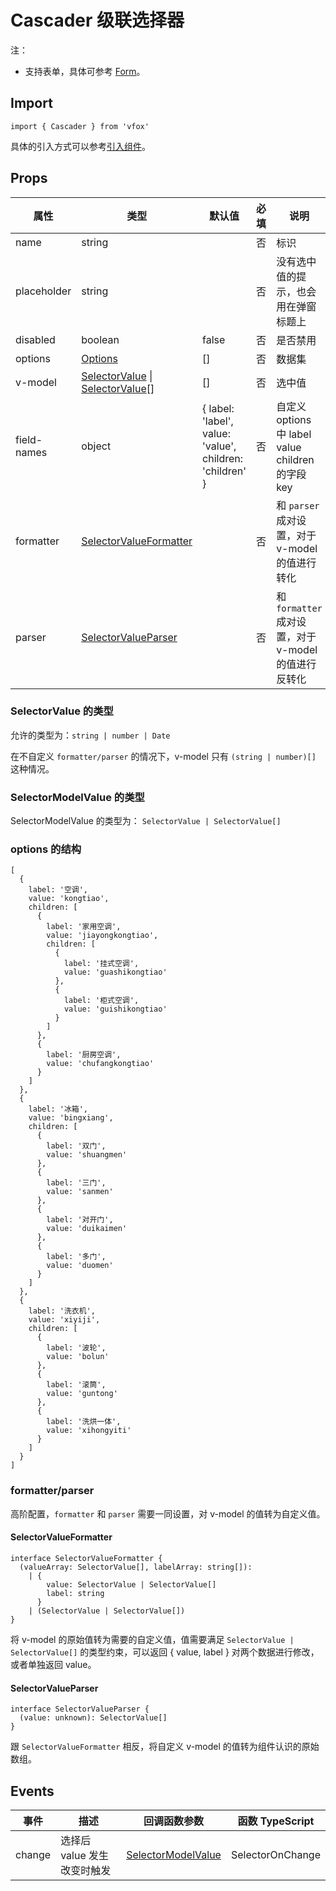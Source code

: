 # Cascader 级联选择器

注：

- 支持表单，具体可参考 [Form](./Form.md)。

## Import

```
import { Cascader } from 'vfox'
```

具体的引入方式可以参考[引入组件](../guide/import.md)。

## Props

| 属性        | 类型                                                                                                     | 默认值                                                   | 必填 | 说明                                                 |
| ----------- | -------------------------------------------------------------------------------------------------------- | -------------------------------------------------------- | ---- | ---------------------------------------------------- |
| name        | string                                                                                                   |                                                          | 否   | 标识                                                 |
| placeholder | string                                                                                                   |                                                          | 否   | 没有选中值的提示，也会用在弹窗标题上                 |
| disabled    | boolean                                                                                                  | false                                                    | 否   | 是否禁用                                             |
| options     | [Options](./Cascader.md#options-的结构)                                                                  | []                                                       | 否   | 数据集                                               |
| v-model     | [SelectorValue](./Cascader.md#selectorvalue-的类型) \| [SelectorValue](./Cascader.md#selectorvalue-的类型)[] | []                                                       | 否   | 选中值                                               |
| field-names | object                                                                                                   | { label: 'label', value: 'value', children: 'children' } | 否   | 自定义 options 中 label value children 的字段 key    |
| formatter   | [SelectorValueFormatter](./Cascader.md#selectorvalueformatter)                                             |                                                          | 否   | 和 `parser` 成对设置，对于 v-model 的值进行转化      |
| parser      | [SelectorValueParser](./Cascader.md#selectorvalueparser)                                                   |                                                          | 否   | 和 `formatter` 成对设置，对于 v-model 的值进行反转化 |

### SelectorValue 的类型

允许的类型为：`string | number | Date`

在不自定义 `formatter/parser` 的情况下，v-model 只有 `(string | number)[]` 这种情况。

### SelectorModelValue 的类型

SelectorModelValue 的类型为： `SelectorValue | SelectorValue[]`

### options 的结构

```
[
  {
    label: '空调',
    value: 'kongtiao',
    children: [
      {
        label: '家用空调',
        value: 'jiayongkongtiao',
        children: [
          {
            label: '挂式空调',
            value: 'guashikongtiao'
          },
          {
            label: '柜式空调',
            value: 'guishikongtiao'
          }
        ]
      },
      {
        label: '厨房空调',
        value: 'chufangkongtiao'
      }
    ]
  },
  {
    label: '冰箱',
    value: 'bingxiang',
    children: [
      {
        label: '双门',
        value: 'shuangmen'
      },
      {
        label: '三门',
        value: 'sanmen'
      },
      {
        label: '对开门',
        value: 'duikaimen'
      },
      {
        label: '多门',
        value: 'duomen'
      }
    ]
  },
  {
    label: '洗衣机',
    value: 'xiyiji',
    children: [
      {
        label: '波轮',
        value: 'bolun'
      },
      {
        label: '滚筒',
        value: 'guntong'
      },
      {
        label: '洗烘一体',
        value: 'xihongyiti'
      }
    ]
  }
]
```

### formatter/parser

高阶配置，`formatter` 和 `parser` 需要一同设置，对 v-model 的值转为自定义值。

#### SelectorValueFormatter

```
interface SelectorValueFormatter {
  (valueArray: SelectorValue[], labelArray: string[]):
    | {
        value: SelectorValue | SelectorValue[]
        label: string
      }
    | (SelectorValue | SelectorValue[])
}
```

将 v-model 的原始值转为需要的自定义值，值需要满足 `SelectorValue | SelectorValue[]` 的类型约束，可以返回 { value, label } 对两个数据进行修改，或者单独返回 value。

#### SelectorValueParser

```
interface SelectorValueParser {
  (value: unknown): SelectorValue[]
}
```

跟 `SelectorValueFormatter` 相反，将自定义 v-model 的值转为组件认识的原始数组。

## Events

| 事件   | 描述                        | 回调函数参数                                                | 函数 TypeScript  |
| ------ | --------------------------- | ----------------------------------------------------------- | ---------------- |
| change | 选择后 value 发生改变时触发 | [SelectorModelValue](./Cascader.md#selectormodelvalue-的类型) | SelectorOnChange |
